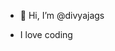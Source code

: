 - 👋 Hi, I’m @divyajags

- I love coding 

<!---
divyajags/divyajags is a ✨ special ✨ repository because its `README.md` (this file) appears on your GitHub profile.
You can click the Preview link to take a look at your changes.
--->
